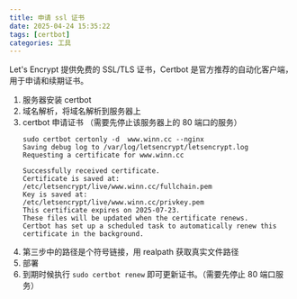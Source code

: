 ```yaml
---
title: 申请 ssl 证书
date: 2025-04-24 15:35:22
tags: [certbot]
categories: 工具
---
```


Let's Encrypt 提供免费的 SSL/TLS 证书，Certbot 是官方推荐的自动化客户端，用于申请和续期证书。

1. 服务器安装 certbot
2. 域名解析，将域名解析到服务器上
3. certbot 申请证书  （需要先停止该服务器上的 80 端口的服务）
    ```
    sudo certbot certonly -d  www.winn.cc --nginx
    Saving debug log to /var/log/letsencrypt/letsencrypt.log
    Requesting a certificate for www.winn.cc

    Successfully received certificate.
    Certificate is saved at: /etc/letsencrypt/live/www.winn.cc/fullchain.pem
    Key is saved at:         /etc/letsencrypt/live/www.winn.cc/privkey.pem
    This certificate expires on 2025-07-23.
    These files will be updated when the certificate renews.
    Certbot has set up a scheduled task to automatically renew this certificate in the background.
    ```
4. 第三步中的路径是个符号链接，用 realpath 获取真实文件路径
5. 部署
6. 到期时候执行 `sudo certbot renew` 即可更新证书。（需要先停止 80 端口服务）
